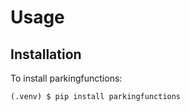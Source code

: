 # Usage

## Installation

To install parkingfunctions:

```console
(.venv) $ pip install parkingfunctions
```